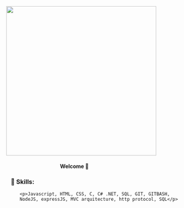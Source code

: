 <img style="width: 400px;" src="https://media0.giphy.com/media/Lny6Rw04nsOOc/giphy.gif?cid=ecf05e47k08b0l4wkypmw5qf08x6ed1iecsb7mseg7o1f7ms&rid=giphy.gif&ct=g" />
   <h4>⠀⠀⠀⠀⠀⠀⠀⠀⠀⠀⠀⠀⠀⠀Welcome 👋 </h4>
   
   
   <h3>⠀🌟 Skills:</h3>

         <p>Javascript, HTML, CSS, C, C# .NET, SQL, GIT, GITBASH, 
         NodeJS, expressJS, MVC arquitecture, http protocol, SQL</p>
         
